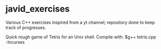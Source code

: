 # javid_exercises
Various C++ exercises inspired from a yt channel; repository done to keep track of progresses.

Quick rough game of Tetris for an Unix shell. Compile with:
$g++ tetris.cpp -lncurses
